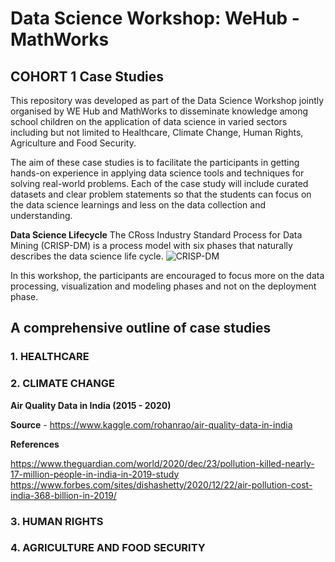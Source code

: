 # Data Science Workshop: WeHub - MathWorks 
## COHORT 1 Case Studies

This repository was developed as part of the Data Science Workshop jointly organised by WE Hub and MathWorks to disseminate knowledge among school children on the  application of data science in varied sectors including but not limited to Healthcare, Climate Change, Human Rights, Agriculture and Food Security.

The aim of these case studies is to facilitate the participants in getting hands-on experience in applying data science tools and techniques for solving real-world problems. Each of the case study will include curated datasets and clear problem statements so that the students can focus on the data science learnings and less on the data collection and understanding.

**Data Science Lifecycle** 
The CRoss Industry Standard Process for Data Mining (CRISP-DM) is a process model with six phases that naturally describes the data science life cycle. 
![CRISP-DM](https://user-images.githubusercontent.com/42402451/122266421-11b1f600-ceda-11eb-96bb-b3e3036daee4.png)

In this workshop, the participants are encouraged to focus more on the data processing, visualization and modeling phases and not on the deployment phase.

## A comprehensive outline of case studies

### 1. HEALTHCARE



### 2. CLIMATE CHANGE
**Air Quality Data in India (2015 - 2020)**

**Source** - https://www.kaggle.com/rohanrao/air-quality-data-in-india

**References**

https://www.theguardian.com/world/2020/dec/23/pollution-killed-nearly-17-million-people-in-india-in-2019-study
https://www.forbes.com/sites/dishashetty/2020/12/22/air-pollution-cost-india-368-billion-in-2019/


### 3. HUMAN RIGHTS
### 4. AGRICULTURE AND FOOD SECURITY
